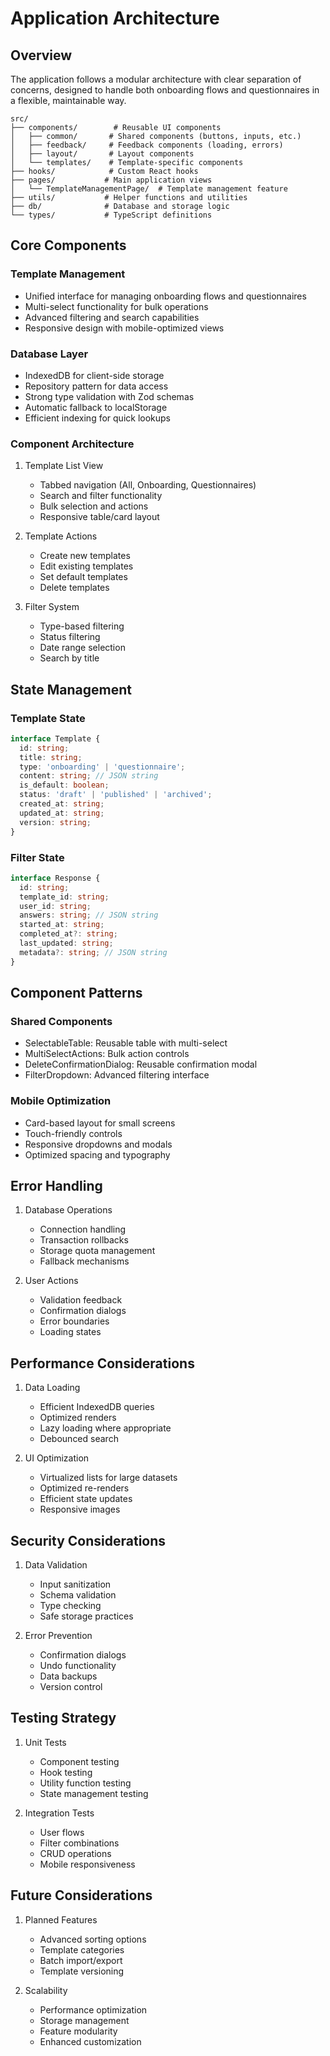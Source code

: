 # Application Architecture

## Overview

The application follows a modular architecture with clear separation of concerns, designed to handle both onboarding flows and questionnaires in a flexible, maintainable way.

```
src/
├── components/        # Reusable UI components
│   ├── common/       # Shared components (buttons, inputs, etc.)
│   ├── feedback/     # Feedback components (loading, errors)
│   ├── layout/       # Layout components
│   └── templates/    # Template-specific components
├── hooks/            # Custom React hooks
├── pages/           # Main application views
│   └── TemplateManagementPage/  # Template management feature
├── utils/           # Helper functions and utilities
├── db/              # Database and storage logic
└── types/           # TypeScript definitions
```

## Core Components

### Template Management
- Unified interface for managing onboarding flows and questionnaires
- Multi-select functionality for bulk operations
- Advanced filtering and search capabilities
- Responsive design with mobile-optimized views

### Database Layer
- IndexedDB for client-side storage
- Repository pattern for data access
- Strong type validation with Zod schemas
- Automatic fallback to localStorage
- Efficient indexing for quick lookups

### Component Architecture
1. Template List View
   - Tabbed navigation (All, Onboarding, Questionnaires)
   - Search and filter functionality
   - Bulk selection and actions
   - Responsive table/card layout

2. Template Actions
   - Create new templates
   - Edit existing templates
   - Set default templates
   - Delete templates

3. Filter System
   - Type-based filtering
   - Status filtering
   - Date range selection
   - Search by title

## State Management

### Template State
```typescript
interface Template {
  id: string;
  title: string;
  type: 'onboarding' | 'questionnaire';
  content: string; // JSON string
  is_default: boolean;
  status: 'draft' | 'published' | 'archived';
  created_at: string;
  updated_at: string;
  version: string;
}
```

### Filter State
```typescript
interface Response {
  id: string;
  template_id: string;
  user_id: string;
  answers: string; // JSON string
  started_at: string;
  completed_at?: string;
  last_updated: string;
  metadata?: string; // JSON string
}
```

## Component Patterns

### Shared Components
- SelectableTable: Reusable table with multi-select
- MultiSelectActions: Bulk action controls
- DeleteConfirmationDialog: Reusable confirmation modal
- FilterDropdown: Advanced filtering interface

### Mobile Optimization
- Card-based layout for small screens
- Touch-friendly controls
- Responsive dropdowns and modals
- Optimized spacing and typography

## Error Handling

1. Database Operations
   - Connection handling
   - Transaction rollbacks
   - Storage quota management
   - Fallback mechanisms

2. User Actions
   - Validation feedback
   - Confirmation dialogs
   - Error boundaries
   - Loading states

## Performance Considerations

1. Data Loading
   - Efficient IndexedDB queries
   - Optimized renders
   - Lazy loading where appropriate
   - Debounced search

2. UI Optimization
   - Virtualized lists for large datasets
   - Optimized re-renders
   - Efficient state updates
   - Responsive images

## Security Considerations

1. Data Validation
   - Input sanitization
   - Schema validation
   - Type checking
   - Safe storage practices

2. Error Prevention
   - Confirmation dialogs
   - Undo functionality
   - Data backups
   - Version control

## Testing Strategy

1. Unit Tests
   - Component testing
   - Hook testing
   - Utility function testing
   - State management testing

2. Integration Tests
   - User flows
   - Filter combinations
   - CRUD operations
   - Mobile responsiveness

## Future Considerations

1. Planned Features
   - Advanced sorting options
   - Template categories
   - Batch import/export
   - Template versioning

2. Scalability
   - Performance optimization
   - Storage management
   - Feature modularity
   - Enhanced customization